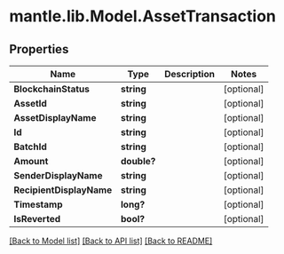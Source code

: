 # mantle.lib.Model.AssetTransaction
## Properties

Name | Type | Description | Notes
------------ | ------------- | ------------- | -------------
**BlockchainStatus** | **string** |  | [optional] 
**AssetId** | **string** |  | [optional] 
**AssetDisplayName** | **string** |  | [optional] 
**Id** | **string** |  | [optional] 
**BatchId** | **string** |  | [optional] 
**Amount** | **double?** |  | [optional] 
**SenderDisplayName** | **string** |  | [optional] 
**RecipientDisplayName** | **string** |  | [optional] 
**Timestamp** | **long?** |  | [optional] 
**IsReverted** | **bool?** |  | [optional] 

[[Back to Model list]](../README.md#documentation-for-models) [[Back to API list]](../README.md#documentation-for-api-endpoints) [[Back to README]](../README.md)


